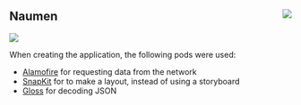 <h2>Naumen<img src="https://tinyurl.com/79hss8hx" align="right"></h2>

![](https://media.giphy.com/media/KcPUeqstEawscdmrbM/giphy.gif)

When creating the application, the following pods were used:

- [Alamofire](https://github.com/Alamofire/Alamofire) for requesting data from the network
- [SnapKit](https://github.com/SnapKit/SnapKit) for to make a layout, instead of using a storyboard
- [Gloss](https://github.com/hkellaway/Gloss) for decoding JSON
